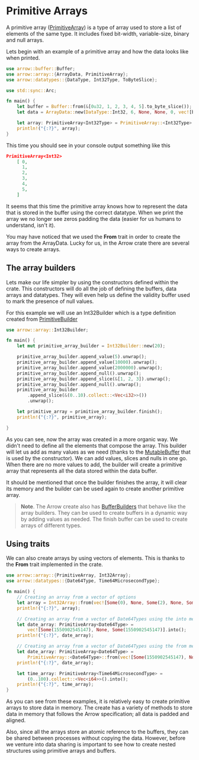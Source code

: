 # Primitive Arrays

A primitive array
([PrimitiveArray](https://docs.rs/arrow/3.0.0/arrow/array/struct.PrimitiveArray.html))
is a type of array used to store a list of elements of the same type. It
includes fixed bit-width, variable-size, binary and null arrays.

Lets begin with an example of a primitive array and how the data looks like
when printed.

```rust
use arrow::buffer::Buffer;
use arrow::array::{ArrayData, PrimitiveArray};
use arrow::datatypes::{DataType, Int32Type, ToByteSlice};

use std::sync::Arc;

fn main() {
    let buffer = Buffer::from(&[0u32, 1, 2, 3, 4, 5].to_byte_slice());
    let data = ArrayData::new(DataType::Int32, 6, None, None, 0, vec![buffer], vec![]);

    let array: PrimitiveArray<Int32Type> = PrimitiveArray::<Int32Type>::from(Arc::new(data));
    println!("{:?}", array);
}
```

This time you should see in your console output something like this

```json
PrimitiveArray<Int32>
    [ 0,
      1,
      2,
      3,
      4,
      5,
    ]
```

It seems that this time the primitive array knows how to represent the data
that is stored in the buffer using the correct datatype. When we print the
array we no longer see zeros padding the data (easier for us humans to
understand, isn't it).

You may have noticed that we used the **From** trait in order to create the
array from the ArrayData. Lucky for us, in the Arrow crate there are several
ways to create arrays. 

## The array builders

Lets make our life simpler by using the constructors defined within the crate.
This constructors will do all the job of defining the buffers, data arrays and
datatypes. They will even help us define the validity buffer used to mark the
presence of null values.

For this example we will use an Int32Builder which is a type definition created
from
[PrimitiveBuilder](https://docs.rs/arrow/3.0.0/arrow/array/struct.PrimitiveBuilder.html)

```rust
use arrow::array::Int32Builder;

fn main() {
    let mut primitive_array_builder = Int32Builder::new(20);

    primitive_array_builder.append_value(5).unwrap();
    primitive_array_builder.append_value(10000).unwrap();
    primitive_array_builder.append_value(2000000).unwrap();
    primitive_array_builder.append_null().unwrap();
    primitive_array_builder.append_slice(&[1, 2, 3]).unwrap();
    primitive_array_builder.append_null().unwrap();
    primitive_array_builder
        .append_slice(&(0..10).collect::<Vec<i32>>())
        .unwrap();

    let primitive_array = primitive_array_builder.finish();
    println!("{:?}", primitive_array);

}
```

As you can see, now the array was created in a more organic way. We didn't
need to define all the elements that compose the array. This builder will let
us add as many values as we need (thanks to the
[MutableBuffer](https://docs.rs/arrow/3.0.0/arrow/buffer/struct.MutableBuffer.html)
that is used by the constructor). We can add values, slices and nulls in one
go. When there are no more values to add, the builder will create a primitive
array that represents all the data stored within the data buffer. 

It should be mentioned that once the builder finishes the array, it will clear
its memory and the builder can be used again to create another primitive array.

> **Note**. The Arrow create also has
> [BufferBuilders](https://docs.rs/arrow/3.0.0/arrow/array/struct.BufferBuilder.html)
> that behave like the array builders. They can be used to create buffers in a
> dynamic way by adding values as needed. The finish buffer can be used to
> create arrays of different types.

## Using traits

We can also create arrays by using vectors of elements. This is thanks to the
**From** trait implemented in the crate.

```rust
use arrow::array::{PrimitiveArray, Int32Array};
use arrow::datatypes::{Date64Type, Time64MicrosecondType};

fn main() {
    // Creating an array from a vector of options
    let array = Int32Array::from(vec![Some(0), None, Some(2), None, Some(4)]);
    println!("{:?}", array);

    // Creating an array from a vector of Date64Types using the into method
    let date_array: PrimitiveArray<Date64Type> =
        vec![Some(1550902545147), None, Some(1550902545147)].into();
    println!("{:?}", date_array);

    // Creating an array from a vector of Date64Types using the from method
    let date_array: PrimitiveArray<Date64Type> = 
        PrimitiveArray::<Date64Type>::from(vec![Some(1550902545147), None, Some(1550902545147)]);
    println!("{:?}", date_array);

    let time_array: PrimitiveArray<Time64MicrosecondType> = 
        (0..100).collect::<Vec<i64>>().into();
    println!("{:?}", time_array);
}
```

As you can see from these examples, it is relatively easy to create primitive
arrays to store data in memory. The create has a variety of methods to store
data in memory that follows the Arrow specification; all data is padded and
aligned. 

Also, since all the arrays store an atomic reference to the buffers, they can be
shared between processes without copying the data. However, before we venture
into data sharing is important to see how to create nested structures using
primitive arrays and buffers.